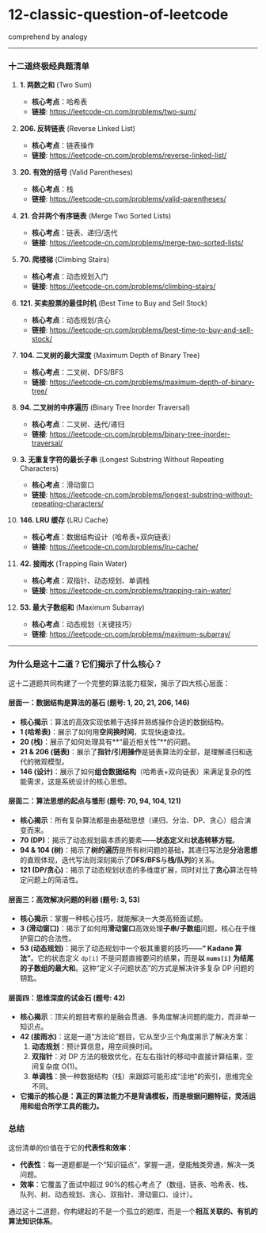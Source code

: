 # 12-classic-question-of-leetcode

comprehend by analogy

---

### **十二道终极经典题清单**

1.  **1. 两数之和** (Two Sum)

    - **核心考点**：哈希表
    - **链接**: https://leetcode-cn.com/problems/two-sum/

2.  **206. 反转链表** (Reverse Linked List)

    - **核心考点**：链表操作
    - **链接**: https://leetcode-cn.com/problems/reverse-linked-list/

3.  **20. 有效的括号** (Valid Parentheses)

    - **核心考点**：栈
    - **链接**: https://leetcode-cn.com/problems/valid-parentheses/

4.  **21. 合并两个有序链表** (Merge Two Sorted Lists)

    - **核心考点**：链表、递归/迭代
    - **链接**: https://leetcode-cn.com/problems/merge-two-sorted-lists/

5.  **70. 爬楼梯** (Climbing Stairs)

    - **核心考点**：动态规划入门
    - **链接**: https://leetcode-cn.com/problems/climbing-stairs/

6.  **121. 买卖股票的最佳时机** (Best Time to Buy and Sell Stock)

    - **核心考点**：动态规划/贪心
    - **链接**: https://leetcode-cn.com/problems/best-time-to-buy-and-sell-stock/

7.  **104. 二叉树的最大深度** (Maximum Depth of Binary Tree)

    - **核心考点**：二叉树、DFS/BFS
    - **链接**: https://leetcode-cn.com/problems/maximum-depth-of-binary-tree/

8.  **94. 二叉树的中序遍历** (Binary Tree Inorder Traversal)

    - **核心考点**：二叉树、迭代/递归
    - **链接**: https://leetcode-cn.com/problems/binary-tree-inorder-traversal/

9.  **3. 无重复字符的最长子串** (Longest Substring Without Repeating Characters)

    - **核心考点**：滑动窗口
    - **链接**: https://leetcode-cn.com/problems/longest-substring-without-repeating-characters/

10. **146. LRU 缓存** (LRU Cache)

    - **核心考点**：数据结构设计（哈希表+双向链表）
    - **链接**: https://leetcode-cn.com/problems/lru-cache/

11. **42. 接雨水** (Trapping Rain Water)

    - **核心考点**：双指针、动态规划、单调栈
    - **链接**: https://leetcode-cn.com/problems/trapping-rain-water/

12. **53. 最大子数组和** (Maximum Subarray)
    - **核心考点**：动态规划（关键技巧）
    - **链接**: https://leetcode-cn.com/problems/maximum-subarray/

---

### **为什么是这十二道？它们揭示了什么核心？**

这十二道题共同构建了一个完整的算法能力框架，揭示了四大核心层面：

#### **层面一：数据结构是算法的基石 (题号: 1, 20, 21, 206, 146)**

- **核心揭示**：算法的高效实现依赖于选择并熟练操作合适的数据结构。
- **1 (哈希表)**：展示了如何用**空间换时间**，实现快速查找。
- **20 (栈)**：展示了如何处理具有**“最近相关性”**的问题。
- **21 & 206 (链表)**：展示了**指针/引用操作**是链表算法的全部，是理解递归和迭代的微观模型。
- **146 (设计)**：展示了如何**组合数据结构**（哈希表+双向链表）来满足复杂的性能需求，这是系统设计的核心思想。

#### **层面二：算法思想的起点与雏形 (题号: 70, 94, 104, 121)**

- **核心揭示**：所有复杂算法都是由基础思想（递归、分治、DP、贪心）组合演变而来。
- **70 (DP)**：揭示了动态规划最本质的要素——**状态定义**和**状态转移方程**。
- **94 & 104 (树)**：揭示了**树的遍历**是所有树问题的基础，其递归写法是**分治思想**的直观体现，迭代写法则深刻揭示了**DFS/BFS**与**栈/队列**的关系。
- **121 (DP/贪心)**：揭示了动态规划状态的多维度扩展，同时对比了**贪心**算法在特定问题上的简洁性。

#### **层面三：高效解决问题的利器 (题号: 3, 53)**

- **核心揭示**：掌握一种核心技巧，就能解决一大类高频面试题。
- **3 (滑动窗口)**：揭示了如何用**滑动窗口**高效处理**子串/子数组**问题，核心在于维护窗口的合法性。
- **53 (动态规划)**：揭示了动态规划中一个极其重要的技巧——**“ Kadane 算法”**。它的状态定义 `dp[i]` 不是问题直接要问的结果，而是**以 `nums[i]` 为结尾的子数组的最大和**。这种“定义子问题状态”的方式是解决许多复杂 DP 问题的钥匙。

#### **层面四：思维深度的试金石 (题号: 42)**

- **核心揭示**：顶尖的题目考察的是融会贯通、多角度解决问题的能力，而非单一知识点。
- **42 (接雨水)**：这是一道“方法论”题目，它从至少三个角度揭示了解决方案：
  1.  **动态规划**：预计算信息，用空间换时间。
  2.  **双指针**：对 DP 方法的极致优化，在左右指针的移动中直接计算结果，空间复杂度 O(1)。
  3.  **单调栈**：换一种数据结构（栈）来跟踪可能形成“洼地”的索引，思维完全不同。
- **它揭示的核心是：真正的算法能力不是背诵模板，而是根据问题特征，灵活运用和组合所学工具的能力。**

### **总结**

这份清单的价值在于它的**代表性和效率**：

- **代表性**：每一道题都是一个“知识锚点”，掌握一道，便能触类旁通，解决一类问题。
- **效率**：它覆盖了面试中超过 90%的核心考点了（数组、链表、哈希表、栈、队列、树、动态规划、贪心、双指针、滑动窗口、设计）。

通过这十二道题，你构建起的不是一个孤立的题库，而是一个**相互关联的、有机的算法知识体系**。
